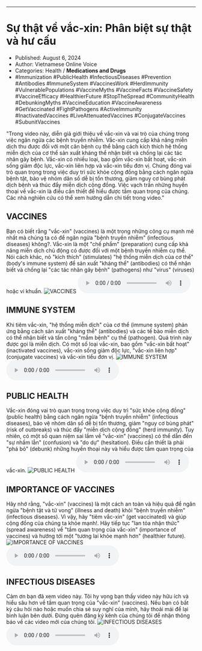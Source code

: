 
---

# Sự thật về vắc-xin: Phân biệt sự thật và hư cấu

- Published: August 6, 2024
- Author: Vietnamese Online Voice
- Categories: Health / **Medications and Drugs**
- #Immunization #PublicHealth #InfectiousDiseases #Prevention #Antibodies #ImmuneSystem #VaccinesWork #HerdImmunity #VulnerablePopulations #VaccineMyths #VaccineFacts #VaccineSafety #VaccineEfficacy #HealthierFuture #StopTheSpread #CommunityHealth #DebunkingMyths #VaccineEducation #VaccineAwareness #GetVaccinated #FightPathogens #ActiveImmunity #InactivatedVaccines #LiveAttenuatedVaccines #ConjugateVaccines #SubunitVaccines

"Trong video này, diễn giả giới thiệu về vắc-xin và vai trò của chúng trong việc ngăn ngừa các bệnh truyền nhiễm. Vắc-xin cung cấp khả năng miễn dịch thu được đối với một căn bệnh cụ thể bằng cách kích thích hệ thống miễn dịch của cơ thể sản xuất kháng thể nhận biết và chống lại các tác nhân gây bệnh. Vắc-xin có nhiều loại, bao gồm vắc-xin bất hoạt, vắc-xin sống giảm độc lực, vắc-xin liên hợp và vắc-xin tiểu đơn vị. Chúng đóng vai trò quan trọng trong việc duy trì sức khỏe cộng đồng bằng cách ngăn ngừa bệnh tật, bảo vệ nhóm dân số dễ bị tổn thương, giảm nguy cơ bùng phát dịch bệnh và thúc đẩy miễn dịch cộng đồng. Việc vạch trần những huyền thoại về vắc-xin là điều cần thiết để hiểu được tầm quan trọng của chúng. Các nhà nghiên cứu có thể xem hướng dẫn chi tiết trong video."


## VACCINES

Bạn có biết rằng "vắc-xin" (vaccines) là một trong những công cụ mạnh mẽ nhất mà chúng ta có để ngăn ngừa "bệnh truyền nhiễm" (infectious diseases) không?. Vắc-xin là một "chế phẩm" (preparation) cung cấp khả năng miễn dịch chủ động có được đối với một bệnh truyền nhiễm cụ thể. Nói cách khác, nó "kích thích" (stimulates) "hệ thống miễn dịch của cơ thể" (body's immune system) để sản xuất "kháng thể" (antibodies) có thể nhận biết và chống lại "các tác nhân gây bệnh" (pathogens) như "virus" (viruses) hoặc vi khuẩn.
![VACCINES](https://http-archiver-apis-production-80.schnworks.com/storage/images/transitions/2024-08-06/transition-4950691507-Montserrat-SemiBold-7B1FA2.jpg)
<audio controls>
    <source src="https://http-archiver-apis-production-80.schnworks.com/storage/storage/audio/file-4915450166.mp3" type="audio/mpeg">
</audio>



## IMMUNE SYSTEM

Khi tiêm vắc-xin, "hệ thống miễn dịch" của cơ thể (immune system) phản ứng bằng cách sản xuất "kháng thể" (antibodies) và các tế bào miễn dịch có thể nhận biết và tấn công "mầm bệnh" cụ thể (pathogen). Quá trình này được gọi là miễn dịch. Có một số loại vắc-xin, bao gồm "vắc-xin bất hoạt" (inactivated vaccines), vắc-xin sống giảm độc lực, "vắc-xin liên hợp" (conjugate vaccines) và vắc-xin tiểu đơn vị.
![IMMUNE SYSTEM](https://http-archiver-apis-production-80.schnworks.com/storage/images/transitions/2024-08-06/transition-36230931476-Montserrat-ExtraBold-4A148C.jpg)
<audio controls>
    <source src="https://http-archiver-apis-production-80.schnworks.com/storage/storage/audio/file-33240670419.mp3" type="audio/mpeg">
</audio>



## PUBLIC HEALTH

Vắc-xin đóng vai trò quan trọng trong việc duy trì "sức khỏe cộng đồng" (public health) bằng cách ngăn ngừa "bệnh truyền nhiễm" (infectious diseases), bảo vệ nhóm dân số dễ bị tổn thương, giảm "nguy cơ bùng phát" (risk of outbreaks) và thúc đẩy "miễn dịch cộng đồng" (herd immunity). Tuy nhiên, có một số quan niệm sai lầm về "vắc-xin" (vaccines) có thể dẫn đến "sự nhầm lẫn" (confusion) và "do dự" (hesitation). Điều cần thiết là phải "phá bỏ" (debunk) những huyền thoại này và hiểu được tầm quan trọng của vắc-xin.
![PUBLIC HEALTH](https://http-archiver-apis-production-80.schnworks.com/storage/images/transitions/2024-08-06/transition--25119886930-Montserrat-Thin-1A237E.jpg)
<audio controls>
    <source src="https://http-archiver-apis-production-80.schnworks.com/storage/storage/audio/file-3083077788.mp3" type="audio/mpeg">
</audio>



## IMPORTANCE OF VACCINES

Hãy nhớ rằng, "vắc-xin" (vaccines) là một cách an toàn và hiệu quả để ngăn ngừa "bệnh tật và tử vong" (illness and death) khỏi "bệnh truyền nhiễm" (infectious diseases). Vì vậy, hãy "tiêm vắc-xin" (get vaccinated) và giúp cộng đồng của chúng ta khỏe mạnh!. Hãy tiếp tục "lan tỏa nhận thức" (spread awareness) về "tầm quan trọng của vắc-xin" (importance of vaccines) và hướng tới một "tương lai khỏe mạnh hơn" (healthier future).
![IMPORTANCE OF VACCINES](https://http-archiver-apis-production-80.schnworks.com/storage/images/transitions/2024-08-06/transition--24452813544-Montserrat-Thin-4A148C.jpg)
<audio controls>
    <source src="https://http-archiver-apis-production-80.schnworks.com/storage/storage/audio/file-31514468400.mp3" type="audio/mpeg">
</audio>



## INFECTIOUS DISEASES

Cảm ơn bạn đã xem video này. Tôi hy vọng bạn thấy video này hữu ích và hiểu sâu hơn về tầm quan trọng của "vắc-xin" (vaccines). Nếu bạn có bất kỳ câu hỏi nào hoặc muốn chia sẻ suy nghĩ của mình, hãy thoải mái để lại bình luận bên dưới. Đừng quên đăng ký kênh của chúng tôi để nhận thông báo về các video mới của chúng tôi.
![INFECTIOUS DISEASES](https://http-archiver-apis-production-80.schnworks.com/storage/images/transitions/2024-08-06/transition-18166575129-Montserrat-Regular-303F9F.jpg)
<audio controls>
    <source src="https://http-archiver-apis-production-80.schnworks.com/storage/storage/audio/file-20360679589.mp3" type="audio/mpeg">
</audio>

